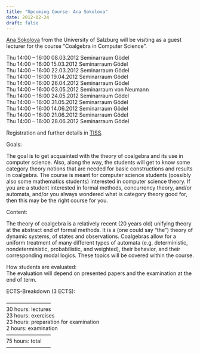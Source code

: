 ```yaml
---
title: "Upcoming Course: Ana Sokolova"
date: 2012-02-24
draft: false
---
```

<p><a href="http://cs.uni-salzburg.at/~anas/" target="_blank">Ana Sokolova</a> from the University of Salzburg will be visiting as a guest lecturer for the course “Coalgebra in Computer Science”.</p>
<p>Thu 14:00 – 16:00 08.03.2012 Seminarraum Gödel<br/>Thu 14:00 – 16:00 15.03.2012 Seminarraum Gödel<br/>Thu 14:00 – 16:00 22.03.2012 Seminarraum Gödel<br/>Thu 14:00 – 16:00 19.04.2012 Seminarraum Gödel<br/>Thu 14:00 – 16:00 26.04.2012 Seminarraum Gödel<br/>Thu 14:00 – 16:00 03.05.2012 Seminarraum von Neumann<br/>Thu 14:00 – 16:00 24.05.2012 Seminarraum Gödel<br/>Thu 14:00 – 16:00 31.05.2012 Seminarraum Gödel<br/>Thu 14:00 – 16:00 14.06.2012 Seminarraum Gödel<br/>Thu 14:00 – 16:00 21.06.2012 Seminarraum Gödel<br/>Thu 14:00 – 16:00 28.06.2012 Seminarraum Gödel</p>
<p>Registration and further details in <a href="https://tiss.tuwien.ac.at/course/courseDetails.xhtml?courseNr=184731" target="_blank">TISS</a>.</p>
<p>Goals:</p>
<p>The goal is to get acquainted with the theory of coalgebra and its use in computer science. Also, along the way, the students will get to know some category theory notions that are needed for basic constructions and results in coalgebra. The course is meant for computer science students (possibly also some mathematics students) interested in computer science theory. If you are a student interested in formal methods, concurrency theory, and/or automata, and/or you always wondered what is category theory good for, then this may be the right course for you.</p>
<p>Content:</p>
<p>The theory of coalgebra is a relatively recent (20 years old) unifying theory at the abstract end of formal methods. It is a (one could say “the”) theory of dynamic systems, of states and observations. Coalgebras allow for a uniform treatment of many different types of automata (e.g. deterministic, nondeterministic, probabilistic, and weighted), their behavior, and their corresponding modal logics. These topics will be covered within the course.</p>
<p>How students are evaluated:<br/>The evaluation will depend on presented papers and the examination at the end of term.</p>
<p>ECTS-Breakdown (3 ECTS):</p>
<p>————————–<br/>30 hours: lectures<br/>23 hours: exercises<br/>23 hours: preparation for examination<br/>2 hours: examination<br/>————————–<br/>75 hours: total<br/>————————–</p>
